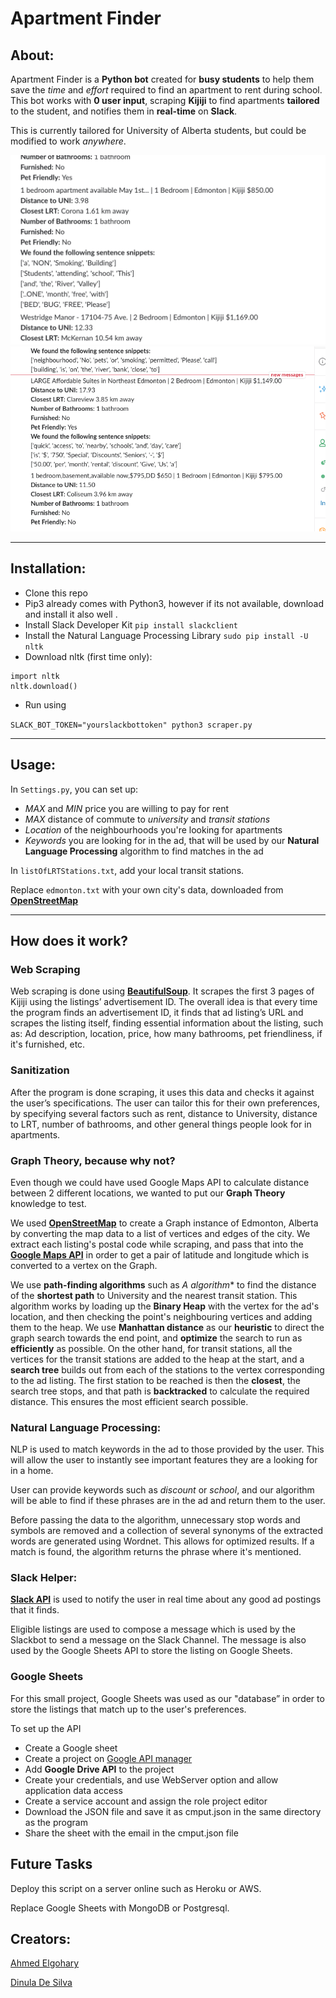 # Apartment Finder

## About:
Apartment Finder is a **Python bot** created for **busy students** to help them save the _time_ and _effort_ required to find an apartment to rent during school. This bot works with **0 user input**, scraping **Kijiji** to find apartments **tailored** to the student, and notifies them in **real-time** on **Slack**.

This is currently tailored for University of Alberta students, but could be modified to work _anywhere_.

![Screenshot1](/screenshots/Screenshot1.PNG)
![Screenshot1](/screenshots/Screenshot2.PNG)

--- 

## Installation:
+ Clone this repo
+ Pip3 already comes with Python3, however if its not available, download and install it also well . <br/>
+ Install Slack Developer Kit 
``` pip install slackclient ```
+ Install the Natural Language Processing Library
``` sudo pip install -U nltk ```
+ Download nltk (first time only): 

```python3 
import nltk
nltk.download() 
```
+ Run using 

```SLACK_BOT_TOKEN="yourslackbottoken" python3 scraper.py``` 

--- 

## Usage:
In ```Settings.py```, you can set up:
+ _MAX_ and _MIN_ price you are willing to pay for rent
+ _MAX_ distance of commute to _university_ and _transit stations_
+ _Location_ of the neighbourhoods you're looking for apartments
+ _Keywords_ you are looking for in the ad, that will be used by our **Natural Language Processing** algorithm to find matches in the ad

In ```listOfLRTStations.txt```, add your local transit stations.

Replace ```edmonton.txt``` with your own city's data, downloaded from [**OpenStreetMap**](http://openstreetmap.org)

---

## How does it work?

### Web Scraping
Web scraping is done using [**BeautifulSoup**](https://www.crummy.com/software/BeautifulSoup/bs4/doc/). It scrapes the first 3 pages of Kijiji using the listings’ advertisement ID. The overall idea is that every time the program finds an advertisement ID, it finds that ad listing’s URL and scrapes the listing itself, finding essential information about the listing, such as: Ad description, location, price, how many bathrooms, pet friendliness, if it's furnished, etc. 


### Sanitization
After the program is done scraping, it uses this data and checks it against the user’s specifications. The user can tailor this for their own preferences, by specifying several factors such as rent, distance to University, distance to LRT, number of bathrooms, and other general things people look for in apartments. 


### Graph Theory, because why not?
Even though we could have used Google Maps API to calculate distance between 2 different locations, we wanted to put our **Graph Theory** knowledge to test.

We used [**OpenStreetMap**](http://openstreetmap.org) to create a Graph instance of Edmonton, Alberta by converting the map data to a list of vertices and edges of the city. We extract each listing's postal code while scraping, and pass that into the [**Google Maps API**](https://cloud.google.com/maps-platform/) in order to get a pair of latitude and longitude which is converted to a vertex on the Graph. 

We use **path-finding algorithms** such as **A* algorithm** to find the distance of the **shortest path** to University and the nearest transit station. This algorithm works by loading up the **Binary Heap** with the vertex for the ad's location, and then checking the point's neighbouring vertices and adding them to the heap. We use **Manhattan distance** as our **heuristic** to direct the graph search towards the end point, and **optimize** the search to run as **efficiently** as possible. On the other hand, for transit stations, all the vertices for the transit stations are added to the heap at the start, and a **search tree** builds out from each of the stations to the  vertex corresponding to the ad listing. The first station to be reached is then the **closest**, the search tree stops, and that path is **backtracked** to calculate the required distance. This ensures the most efficient search possible. 

### Natural Language Processing: 
NLP is used to match keywords in the ad to those provided by the user. This will allow the user to instantly see important features they are a looking for in a home.

User can provide keywords such as _discount_ or _school_, and our algorithm will be able to find if these phrases are in the ad and return them to the user.

Before passing the data to the algorithm, unnecessary stop words and symbols are removed and a collection of several synonyms of the extracted words are generated using Wordnet. This allows for optimized results. If a match is found, the algorithm returns the phrase where it's mentioned.

### Slack Helper:
[**Slack API**](https://api.slack.com/) is used to notify the user in real time about any good ad postings that it finds. 

Eligible listings are used to compose a message which is used by the Slackbot to send a message on the Slack Channel. The message is also used by the Google Sheets API to store the listing on Google Sheets.

### Google Sheets
For this small project, Google Sheets was used as our "database” in order to store the listings that match up to the user's preferences. 

To set up the API
+ Create a Google sheet
+ Create a project on [Google API manager](https://console.cloud.google.com/apis/dashboard)
+ Add **Google Drive API** to the project 
+ Create your credentials, and use WebServer option and allow application data access
+ Create a service account and assign the role project editor 
+ Download the JSON file and save it as cmput.json in the same directory as the program 
+ Share the sheet with the email in the cmput.json file 


## Future Tasks
Deploy this script on a server online such as Heroku or AWS. 

Replace Google Sheets with MongoDB or Postgresql.

## Creators: 
[Ahmed Elgohary](github.com/ahmedelgohary)

[Dinula De Silva](https://github.com/dinulade101)
